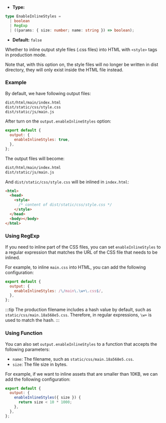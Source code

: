 - **Type:**

```ts
type EnableInlineStyles =
  | boolean
  | RegExp
  | ((params: { size: number; name: string }) => boolean);
```

- **Default:** `false`

Whether to inline output style files (.css files) into HTML with `<style>` tags in production mode.

Note that, with this option on, the style files will no longer be written in dist directory, they will only exist inside the HTML file instead.

### Example

By default, we have following output files:

```bash
dist/html/main/index.html
dist/static/css/style.css
dist/static/js/main.js
```

After turn on the `output.enableInlineStyles` option:

```js
export default {
  output: {
    enableInlineStyles: true,
  },
};
```

The output files will become:

```bash
dist/html/main/index.html
dist/static/js/main.js
```

And `dist/static/css/style.css` will be inlined in `index.html`:

```html
<html>
  <head>
    <style>
      /* content of dist/static/css/style.css */
    </style>
  </head>
  <body></body>
</html>
```

### Using RegExp

If you need to inline part of the CSS files, you can set `enableInlineStyles` to a regular expression that matches the URL of the CSS file that needs to be inlined.

For example, to inline `main.css` into HTML, you can add the following configuration:

```js
export default {
  output: {
    enableInlineStyles: /\/main\.\w+\.css$/,
  },
};
```

:::tip
The production filename includes a hash value by default, such as `static/css/main.18a568e5.css`. Therefore, in regular expressions, `\w+` is used to match the hash.
:::

### Using Function

You can also set `output.enableInlineStyles` to a function that accepts the following parameters:

- `name`: The filename, such as `static/css/main.18a568e5.css`.
- `size`: The file size in bytes.

For example, if we want to inline assets that are smaller than 10KB, we can add the following configuration:

```js
export default {
  output: {
    enableInlineStyles({ size }) {
      return size < 10 * 1000;
    },
  },
};
```
